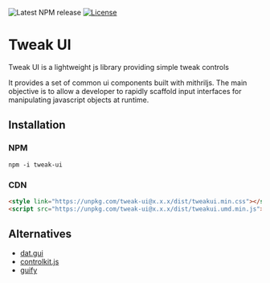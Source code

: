 ![Latest NPM release][version-shield]
[![License][license-shield]][license-url]

# Tweak UI
Tweak UI is a lightweight js library providing simple tweak controls

It provides a set of common ui components built with mithriljs. The main objective
is to allow a developer to rapidly scaffold input interfaces for manipulating javascript objects
at runtime.

## Installation

### NPM

`npm -i tweak-ui`

### CDN

```html
<style link="https://unpkg.com/tweak-ui@x.x.x/dist/tweakui.min.css"></style>
<script src="https://unpkg.com/tweak-ui@x.x.x/dist/tweakui.umd.min.js"></script>
```

## Alternatives

* [dat.gui](https://github.com/dataarts/dat.gui)
* [controlkit.js](https://github.com/automat/controlkit.js)
* [guify](https://github.com/colejd/guify)

[license-url]: ./LICENSE
[license-shield]: https://img.shields.io/npm/l/tweak-ui.svg
[version-shield]: https://img.shields.io/npm/v/tweak-ui.svg

